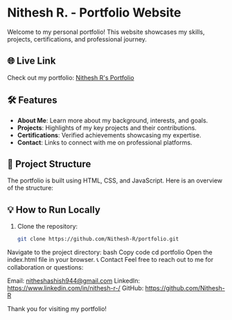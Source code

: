 # Nithesh R. - Portfolio Website

Welcome to my personal portfolio! This website showcases my skills, projects, certifications, and professional journey.

## 🌐 Live Link
Check out my portfolio: [Nithesh R's Portfolio](https://nithesh-r.github.io/portfolio/)

## 🛠️ Features
- **About Me**: Learn more about my background, interests, and goals.
- **Projects**: Highlights of my key projects and their contributions.
- **Certifications**: Verified achievements showcasing my expertise.
- **Contact**: Links to connect with me on professional platforms.

## 📁 Project Structure
The portfolio is built using HTML, CSS, and JavaScript. Here is an overview of the structure:

## 💡 How to Run Locally
1. Clone the repository:
   ```bash
   git clone https://github.com/Nithesh-R/portfolio.git
Navigate to the project directory:
bash
Copy code
cd portfolio
Open the index.html file in your browser.
📞 Contact
Feel free to reach out to me for collaboration or questions:

Email: nitheshashish944@gmail.com
LinkedIn: https://www.linkedin.com/in/nithesh-r-/
GitHub: https://github.com/Nithesh-R

Thank you for visiting my portfolio!
